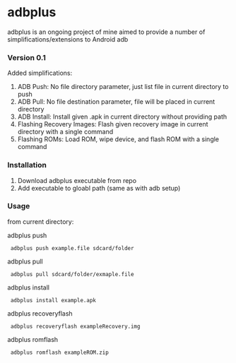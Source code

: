 # adbplus
adbplus is an ongoing project of mine aimed to provide a number of simplifications/extensions to Android adb 

### Version 0.1

Added simplifications: 
1. ADB Push: No file directory parameter, just list file in current directory to push
2. ADB Pull: No file destination parameter, file will be placed in current directory
3. ADB Install: Install given .apk in current directory without providing path
4. Flashing Recovery Images: Flash given recovery image in current directory with a single command
5. Flashing ROMs: Load ROM, wipe device, and flash ROM with a single command

### Installation
1. Download adbplus executable from repo
2. Add executable to gloabl path (same as with adb setup)

### Usage

from current directory:

adbplus push
  
   <code> adbplus push example.file sdcard/folder </code>
   
adbplus pull
  
   <code> adbplus pull sdcard/folder/exmaple.file </code>
   
adbplus install

<code> adbplus install example.apk </code>

adbplus recoveryflash

<code> adbplus recoveryflash exampleRecovery.img </code>

adbplus romflash

<code> adbplus romflash exampleROM.zip </code>
